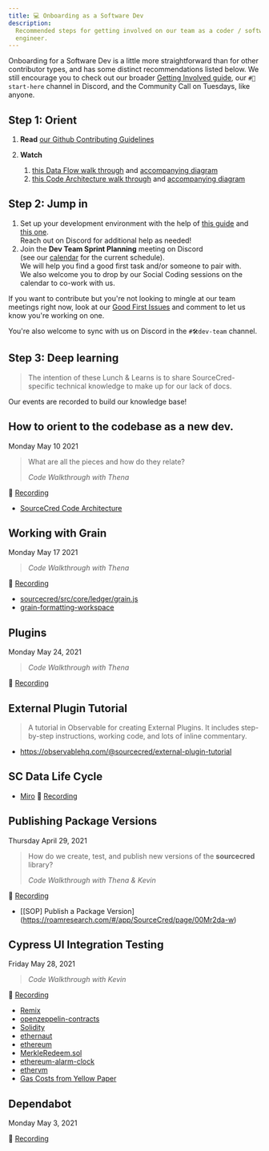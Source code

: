 ```yaml
---
title: 💻 Onboarding as a Software Dev
description:
  Recommended steps for getting involved on our team as a coder / software
  engineer.
---
```


Onboarding for a Software Dev is a little more straightforward than for other
contributor types, and has some distinct recommendations listed below. We still
encourage you to check out our broader
[Getting Involved guide](../../beta/get-involved), our `#🏁start-here` channel
in Discord, and the Community Call on Tuesdays, like anyone.

## Step 1: Orient

1. **Read**
   [our Github Contributing Guidelines](https://github.com/sourcecred/sourcecred/blob/main/packages/sourcecred/CONTRIBUTING.md)
2. **Watch**

   1. [this Data Flow walk through](https://drive.google.com/drive/u/2/folders/1mykBgyezrkLnN6kSMWrfq4etrwuunqe6)
      and [accompanying diagram](https://miro.com/app/board/o9J_luhteFo=/)
   2. [this Code Architecture walk through](https://zoom.us/rec/share/Rv8t99k0bfPJbSwbBD7cX4wlcq-Ekf5-Ai9lvws4AxSDvD-khy546KahRYbpoZm8.6aP2NciutnkUTR-3?startTime=1620677252000)
      and [accompanying diagram](https://miro.com/app/board/o9J_lF3UvK4=/)

## Step 2: Jump in

1. Set up your development environment with the help of
   [this guide](https://github.com/sourcecred/sourcecred/tree/main/packages/sourcecred#development-setup)
   and [this one](../../guides/dev-env-setup). \
   Reach out on Discord for additional help as needed!
2. Join the **Dev Team Sprint Planning** meeting on Discord \
   (see our [calendar](https://sourcecred.io/calendar) for the current schedule).
   \
   We will help you find a good first task and/or someone to pair with. \
   We also welcome you to drop by our Social Coding sessions on the calendar to co-work
   with us.

If you want to contribute but you're not looking to mingle at our team meetings
right now, look at our
[Good First Issues](https://github.com/sourcecred/sourcecred/labels/good%20first%20issue)
and comment to let us know you're working on one.

You're also welcome to sync with us on Discord in the `#🛠dev-team` channel.

## Step 3: Deep learning

> The intention of these Lunch & Learns is to share SourceCred-specific
> technical knowledge to make up for our lack of docs.

Our events are recorded to build our knowledge base!

## How to orient to the codebase as a new dev.

Monday May 10 2021

> What are all the pieces and how do they relate?
>
> _Code Walkthrough with Thena_

🎥
[Recording](https://zoom.us/rec/share/Rv8t99k0bfPJbSwbBD7cX4wlcq-Ekf5-Ai9lvws4AxSDvD-khy546KahRYbpoZm8.6aP2NciutnkUTR-3?startTime=1620677252000)

- [SourceCred Code Architecture](https://miro.com/app/board/o9J_lF3UvK4=/)

## Working with Grain

Monday May 17 2021

> _Code Walkthrough with Thena_

🎥
[Recording](https://zoom.us/rec/share/aiLY_GUo1jOXfbP_5d0ZlP3KYxiwoKy-zYBjEA-zW7vyiR9hsv4-4OrAFjtaJWA5.AmP-f9LoNOF7mz8W?startTime=1621282085000)

- [sourcecred/src/core/ledger/grain.js](https://github.com/sourcecred/sourcecred/blob/main/packages/sourcecred/src/core/ledger/grain.js)
- [grain-formatting-workspace](https://observablehq.com/@blueridger/grain-formatting-workspace)

## Plugins

Monday May 24, 2021

> _Code Walkthrough with Thena_

🎥
[Recording](https://zoom.us/rec/share/IQIDZReKygES5hsvgxZ2yt_o7P2BN2YN6fuTUHyUUEq2yqOFyaTrWdyhe-b-VuUO.MsMdCobHy-cm3_l4?startTime=1621886940000)

## External Plugin Tutorial

> A tutorial in Observable for creating External Plugins. It includes
> step-by-step instructions, working code, and lots of inline commentary.

- https://observablehq.com/@sourcecred/external-plugin-tutorial

## SC Data Life Cycle

- [Miro](https://miro.com/app/board/o9J_luhteFo=/) 🎥
  [Recording](https://drive.google.com/drive/u/2/folders/1mykBgyezrkLnN6kSMWrfq4etrwuunqe6)

## Publishing Package Versions

Thursday April 29, 2021

> How do we create, test, and publish new versions of the **sourcecred**
> library?
>
> _Code Walkthrough with Thena & Kevin_

🎥
[Recording](https://zoom.us/rec/share/GSC4vKo8XaOQfWzuc96f1Ns9-Jbu9oKow_8lK3KREXpEMjKiLKw5TvBKMun7XoM.v6q2yjR085Ee1uLx)

- [\[SOP] Publish a Package
  Version](https://roamresearch.com/#/app/SourceCred/page/00Mr2da-w)

## Cypress UI Integration Testing

Friday May 28, 2021

> _Code Walkthrough with Kevin_

🎥
[Recording](https://www.dropbox.com/sh/2c7wvr5mxxgaovv/AADuoY3L56-c_YZdVkxKKPyVa?dl=0)

- [Remix](https://remix.ethereum.org)
- [openzeppelin-contracts](https://github.com/OpenZeppelin/openzeppelin-contracts#learn-more)
- [Solidity](https://docs.soliditylang.org/en/v0.8.4/)
- [ethernaut](https://ethernaut.openzeppelin.com/)
- [ethereum](https://ethereum.org/en/developers/docs/apis/json-rpc/)
- [MerkleRedeem.sol](https://github.com/balancer-labs/erc20-redeemable/blob/master/merkle/contracts/MerkleRedeem.sol)
- [ethereum-alarm-clock](https://www.ethereum-alarm-clock.com/)
- [ethervm](https://www.ethervm.io/)
- [Gas Costs from Yellow Paper](https://docs.google.com/spreadsheets/d/1n6mRqkBz3iWcOlRem_mO09GtSKEKrAsfO7Frgx18pNU/edit#gid=0)

## Dependabot

Monday May 3, 2021

🎥
[Recording](https://drive.google.com/drive/u/0/folders/1AUob-OOVcyfYfROdsSoA06s9rp-hTlhA)
